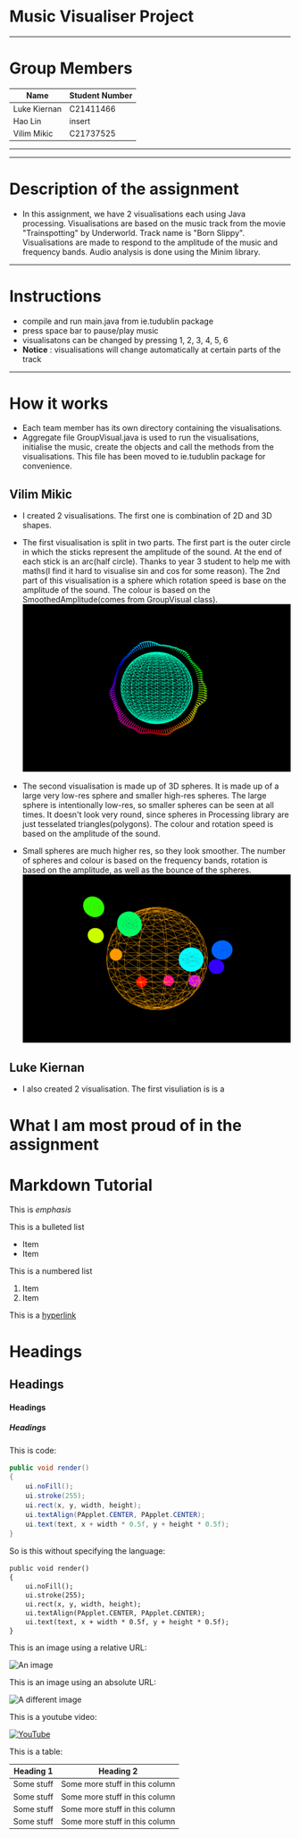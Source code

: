 # Music Visualiser Project
---
# Group Members
| Name | Student Number |
|-----------|-----------|
|Luke Kiernan | C21411466 |
|Hao Lin | insert |
|Vilim Mikic | C21737525 |
---
---
# Description of the assignment
- In this assignment, we have 2 visualisations each using Java processing.
Visualisations are based on the music track from the movie "Trainspotting" by Underworld. Track name is "Born Slippy". Visualisations are made to respond to the amplitude of the music and frequency bands. Audio analysis is done using the Minim library. 
---
# Instructions
- compile and run main.java from ie.tudublin package
- press space bar to pause/play music
- visualisatons can be changed by pressing 1, 2, 3, 4, 5, 6
- **Notice** : visualisations will change automatically at certain parts of the track
---
# How it works
- Each team member has its own directory containing the visualisations. 
- Aggregate file GroupVisual.java is used to run the visualisations, initialise the music, create the objects and call the methods from the visualisations. This file has been moved to ie.tudublin package for convenience.


## Vilim Mikic
- I created 2 visualisations. The first one is combination of 2D and 3D shapes. 
- The first visualisation is split in two parts. The first part is the outer circle in which the sticks represent the amplitude of the sound. At the end of each stick is an arc(half circle). Thanks to year 3 student to help me with maths(I find it hard to visualise sin and cos for some reason). The 2nd part of this visualisation is a sphere which rotation speed is base on the amplitude of the sound. The colour is based on the SmoothedAmplitude(comes from GroupVisual class).
![Vilim Visual 1](images/Vilim-1.png)

- The second visualisation is made up of 3D spheres. It is made up of a large very low-res sphere and smaller high-res spheres. The large sphere is intentionally low-res, so smaller spheres can be seen at all times. It doesn't look very round, since spheres in Processing library are just tesselated triangles(polygons). The colour and rotation speed is based on the amplitude of the sound.
- Small spheres are much higher res, so they look smoother. The number of spheres and colour is based on the frequency bands, rotation is based on the amplitude, as well as the bounce of the spheres.
![Vilim Visual 2](images/Vilim-2.png)

## Luke Kiernan
- I also created 2 visualisation. The first visuliation is is a 








# What I am most proud of in the assignment

# Markdown Tutorial

This is *emphasis*

This is a bulleted list

- Item
- Item

This is a numbered list

1. Item
1. Item

This is a [hyperlink](http://bryanduggan.org)

# Headings
## Headings
#### Headings
##### Headings

This is code:

```Java
public void render()
{
	ui.noFill();
	ui.stroke(255);
	ui.rect(x, y, width, height);
	ui.textAlign(PApplet.CENTER, PApplet.CENTER);
	ui.text(text, x + width * 0.5f, y + height * 0.5f);
}
```

So is this without specifying the language:

```
public void render()
{
	ui.noFill();
	ui.stroke(255);
	ui.rect(x, y, width, height);
	ui.textAlign(PApplet.CENTER, PApplet.CENTER);
	ui.text(text, x + width * 0.5f, y + height * 0.5f);
}
```

This is an image using a relative URL:

![An image](images/p8.png)

This is an image using an absolute URL:

![A different image](https://bryanduggandotorg.files.wordpress.com/2019/02/infinite-forms-00045.png?w=595&h=&zoom=2)

This is a youtube video:

[![YouTube](http://img.youtube.com/vi/J2kHSSFA4NU/0.jpg)](https://www.youtube.com/watch?v=J2kHSSFA4NU)

This is a table:

| Heading 1 | Heading 2 |
|-----------|-----------|
|Some stuff | Some more stuff in this column |
|Some stuff | Some more stuff in this column |
|Some stuff | Some more stuff in this column |
|Some stuff | Some more stuff in this column |

